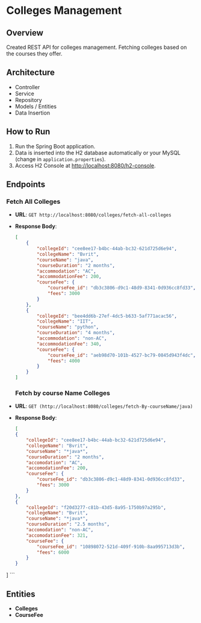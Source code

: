 # Colleges Management

## Overview

Created REST API for colleges management. Fetching colleges based on the courses they offer.

## Architecture

- Controller
- Service
- Repository
- Models / Entities
- Data Insertion

## How to Run

1. Run the Spring Boot application.
2. Data is inserted into the H2 database automatically or your MySQL (change in `application.properties`).
3. Access H2 Console at [http://localhost:8080/h2-console](http://localhost:8080/h2-console).

## Endpoints

### Fetch All Colleges

- **URL**: `GET http://localhost:8080/colleges/fetch-all-colleges`
- **Response Body**:
    ```json
    [
        {
            "collegeId": "cee8ee17-b4bc-44ab-bc32-621d725d6e94",
            "collegeName": "Bvrit",
            "courseName": "java",
            "courseDuration": "2 months",
            "accommodation": "AC",
            "accommodationFee": 200,
            "courseFee": {
                "courseFee_id": "db3c3806-d9c1-48d9-8341-0d936cc8fd33",
                "fees": 3000
            }
        },
        {
            "collegeId": "bee4dd6b-27ef-4dc5-b633-5af771acac56",
            "collegeName": "IIT",
            "courseName": "python",
            "courseDuration": "4 months",
            "accommodation": "non-AC",
            "accommodationFee": 340,
            "courseFee": {
                "courseFee_id": "aeb98d70-101b-4527-bc79-0845d943f4dc",
                "fees": 4000
            }
        }
    ]
    ```
  ### Fetch by course Name Colleges

- **URL**: `GET (http://localhost:8080/colleges/fetch-By-courseName/java)`
- **Response Body**:
    ```json
   [
    {
        "collegeId": "cee8ee17-b4bc-44ab-bc32-621d725d6e94",
        "collegeName": "Bvrit",
        "courseName": "*java*",
        "courseDuration": "2 months",
        "accomodation": "AC",
        "accomodationFee": 200,
        "courseFee": {
            "courseFee_id": "db3c3806-d9c1-48d9-8341-0d936cc8fd33",
            "fees": 3000
        }
    },
    {
        "collegeId": "f20d3277-c81b-43d5-8a95-1750b97a295b",
        "collegeName": "Bvrit",
        "courseName": "*java*",
        "courseDuration": "2.5 months",
        "accomodation": "non-AC",
        "accomodationFee": 321,
        "courseFee": {
            "courseFee_id": "10898072-521d-409f-910b-8aa995713d3b",
            "fees": 6000
        }
    }
]
    ```

## Entities

- **Colleges**
- **CourseFee**
